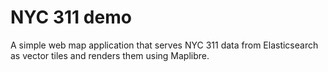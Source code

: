 # NYC 311 demo

A simple web map application that serves NYC 311 data from Elasticsearch as vector tiles and renders them using Maplibre.
